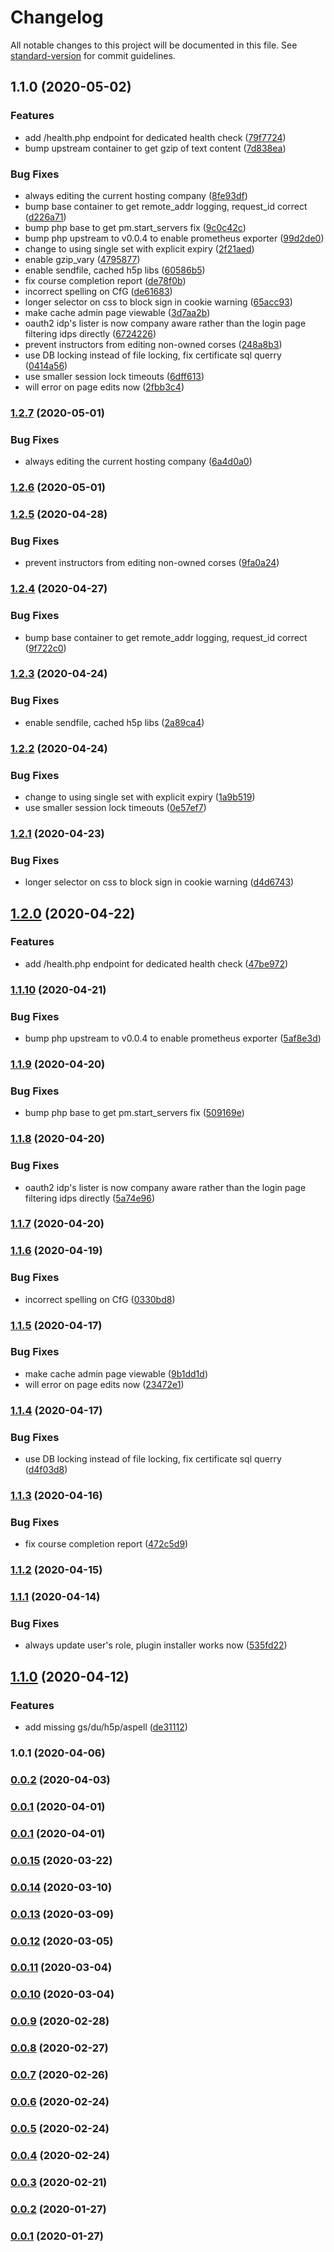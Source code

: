 # Changelog

All notable changes to this project will be documented in this file. See [standard-version](https://github.com/conventional-changelog/standard-version) for commit guidelines.

## 1.1.0 (2020-05-02)


### Features

* add /health.php endpoint for dedicated health check ([79f7724](https://git.agilicus.com/applications/iomad/commit/79f7724ca9a39c0754ebd592ffa6c8c300941f57))
* bump upstream container to get gzip of text content ([7d838ea](https://git.agilicus.com/applications/iomad/commit/7d838eace3857d25d09c7981b31de9e9c79d5180))


### Bug Fixes

* always editing the current hosting company ([8fe93df](https://git.agilicus.com/applications/iomad/commit/8fe93dffc26a83099cdf9150df2fc54d31b58a26))
* bump base container to get remote_addr logging, request_id correct ([d226a71](https://git.agilicus.com/applications/iomad/commit/d226a7155f0d962e509104ee2797df5e47d84aa4))
* bump php base to get pm.start_servers fix ([9c0c42c](https://git.agilicus.com/applications/iomad/commit/9c0c42c83af29b268dfc9cd7c356cb4f6140524e))
* bump php upstream to v0.0.4 to enable prometheus exporter ([99d2de0](https://git.agilicus.com/applications/iomad/commit/99d2de0f548a08a6cbe31c63be921a5addbf5346))
* change to using single set with explicit expiry ([2f21aed](https://git.agilicus.com/applications/iomad/commit/2f21aed75a7dfb091cb16d5e15dde8f69d8fefdf))
* enable gzip_vary ([4795877](https://git.agilicus.com/applications/iomad/commit/4795877fee57baa5dc672710ce7fdf36be4289b9))
* enable sendfile, cached h5p libs ([60586b5](https://git.agilicus.com/applications/iomad/commit/60586b5248d7ad58b20d10fe30b65f5157a57e91))
* fix course completion report ([de78f0b](https://git.agilicus.com/applications/iomad/commit/de78f0be27aaec34b3a506fad0dcf4d7eab535c5))
* incorrect spelling on CfG ([de61683](https://git.agilicus.com/applications/iomad/commit/de61683aae4076cca6d4bb9d44c91ae365a5e4fd))
* longer selector on css to block sign in cookie warning ([65acc93](https://git.agilicus.com/applications/iomad/commit/65acc93d6c97b6217944aca73683543cfab6c5c0))
* make cache admin page viewable ([3d7aa2b](https://git.agilicus.com/applications/iomad/commit/3d7aa2bb5d65349d85b2edf133bb110180a08eb1))
* oauth2 idp's lister is now company aware rather than the login page filtering idps directly ([6724226](https://git.agilicus.com/applications/iomad/commit/6724226495db0dc473f9d6495194150bfb151a56))
* prevent instructors from editing non-owned corses ([248a8b3](https://git.agilicus.com/applications/iomad/commit/248a8b327ad45c0177de4651dd34cdb969be57fd))
* use DB locking instead of file locking, fix certificate sql querry ([0414a56](https://git.agilicus.com/applications/iomad/commit/0414a56b4f723db00c5c204daea426f1fd794d78))
* use smaller session lock timeouts ([6dff613](https://git.agilicus.com/applications/iomad/commit/6dff6137f03595069f6d1dc58dbaf9beb2beefb1))
* will error on page edits now ([2fbb3c4](https://git.agilicus.com/applications/iomad/commit/2fbb3c46adfbcee3c8c20ef887ad5daaf14868fb))

### [1.2.7](https://git.agilicus.com/applications/iomad/compare/v1.2.6...v1.2.7) (2020-05-01)


### Bug Fixes

* always editing the current hosting company ([6a4d0a0](https://git.agilicus.com/applications/iomad/commit/6a4d0a0c8ef72d3b628ada51fa2421fed2444ea2))

### [1.2.6](https://git.agilicus.com/applications/iomad/compare/v1.2.5...v1.2.6) (2020-05-01)

### [1.2.5](https://git.agilicus.com/applications/iomad/compare/v1.2.4...v1.2.5) (2020-04-28)


### Bug Fixes

* prevent instructors from editing non-owned corses ([9fa0a24](https://git.agilicus.com/applications/iomad/commit/9fa0a246986fc822aa77eb877eb9554ba50a963a))

### [1.2.4](https://git.agilicus.com/applications/iomad/compare/v1.2.3...v1.2.4) (2020-04-27)


### Bug Fixes

* bump base container to get remote_addr logging, request_id correct ([9f722c0](https://git.agilicus.com/applications/iomad/commit/9f722c03ee1a5507f55bdac7a4990d286ef2be15))

### [1.2.3](https://git.agilicus.com/applications/iomad/compare/v1.2.2...v1.2.3) (2020-04-24)


### Bug Fixes

* enable sendfile, cached h5p libs ([2a89ca4](https://git.agilicus.com/applications/iomad/commit/2a89ca464f57bfd3b5fcf82fbad2436fccd5d5e5))

### [1.2.2](https://git.agilicus.com/applications/iomad/compare/v1.2.1...v1.2.2) (2020-04-24)


### Bug Fixes

* change to using single set with explicit expiry ([1a9b519](https://git.agilicus.com/applications/iomad/commit/1a9b51964b23cfdf5dfdcd6e28953d4501b1e39e))
* use smaller session lock timeouts ([0e57ef7](https://git.agilicus.com/applications/iomad/commit/0e57ef7f9edebf2c64fa97cef4b36e5f70942a43))

### [1.2.1](https://git.agilicus.com/applications/iomad/compare/v1.2.0...v1.2.1) (2020-04-23)


### Bug Fixes

* longer selector on css to block sign in cookie warning ([d4d6743](https://git.agilicus.com/applications/iomad/commit/d4d67435471731bcab49f670688979e74e68dceb))

## [1.2.0](https://git.agilicus.com/applications/iomad/compare/v1.1.10...v1.2.0) (2020-04-22)


### Features

* add /health.php endpoint for dedicated health check ([47be972](https://git.agilicus.com/applications/iomad/commit/47be972e4924087a854a88695c3a666c0b1d116e))

### [1.1.10](https://git.agilicus.com/applications/iomad/compare/v1.1.9...v1.1.10) (2020-04-21)


### Bug Fixes

* bump php upstream to v0.0.4 to enable prometheus exporter ([5af8e3d](https://git.agilicus.com/applications/iomad/commit/5af8e3dc0dbbaf5b75d131c7c25425b42b3d7c48))

### [1.1.9](https://git.agilicus.com/applications/iomad/compare/v1.1.8...v1.1.9) (2020-04-20)


### Bug Fixes

* bump php base to get pm.start_servers fix ([509169e](https://git.agilicus.com/applications/iomad/commit/509169effa6ce3905585e097a0e8101f2c41c318))

### [1.1.8](https://git.agilicus.com/applications/iomad/compare/v1.1.7...v1.1.8) (2020-04-20)


### Bug Fixes

* oauth2 idp's lister is now company aware rather than the login page filtering idps directly ([5a74e96](https://git.agilicus.com/applications/iomad/commit/5a74e96a6a6cff2cbd82090ba1f0306e9fa770a5))

### [1.1.7](https://git.agilicus.com/applications/iomad/compare/v1.1.6...v1.1.7) (2020-04-20)

### [1.1.6](https://git.agilicus.com/applications/iomad/compare/v1.1.5...v1.1.6) (2020-04-19)


### Bug Fixes

* incorrect spelling on CfG ([0330bd8](https://git.agilicus.com/applications/iomad/commit/0330bd87a9a00371bc74eb6f38f9d8e6ef0b4d3b))

### [1.1.5](https://git.agilicus.com/applications/iomad/compare/v1.1.4...v1.1.5) (2020-04-17)


### Bug Fixes

* make cache admin page viewable ([9b1dd1d](https://git.agilicus.com/applications/iomad/commit/9b1dd1da84ac82aff1d47a93dc51892f2639bbe1))
* will error on page edits now ([23472e1](https://git.agilicus.com/applications/iomad/commit/23472e1c426796df4dd478ae609dcac8e19a66e4))

### [1.1.4](https://git.agilicus.com/applications/iomad/compare/v1.1.3...v1.1.4) (2020-04-17)


### Bug Fixes

* use DB locking instead of file locking, fix certificate sql querry ([d4f03d8](https://git.agilicus.com/applications/iomad/commit/d4f03d884cfbd1c19dbdf2457f163240256f6b08))

### [1.1.3](https://git.agilicus.com/applications/iomad/compare/v1.1.2...v1.1.3) (2020-04-16)


### Bug Fixes

* fix course completion report ([472c5d9](https://git.agilicus.com/applications/iomad/commit/472c5d97586f8196380e9365e9b70766b4efe7d6))

### [1.1.2](https://git.agilicus.com/applications/iomad/compare/v1.1.1...v1.1.2) (2020-04-15)

### [1.1.1](https://git.agilicus.com/applications/iomad/compare/v1.1.0...v1.1.1) (2020-04-14)


### Bug Fixes

* always update user's role, plugin installer works now ([535fd22](https://git.agilicus.com/applications/iomad/commit/535fd2276ddea1a99e18b8dd1ee94237c8b34f67))

## [1.1.0](https://git.agilicus.com/applications/iomad/compare/v1.0.1...v1.1.0) (2020-04-12)


### Features

* add missing gs/du/h5p/aspell ([de31112](https://git.agilicus.com/applications/iomad/commit/de31112bd0cfcde85ad5fbba129e1f2683052849))

### 1.0.1 (2020-04-06)

### [0.0.2](https://git.agilicus.com/applications/iomad/compare/v0.0.1...v0.0.2) (2020-04-03)

### [0.0.1](https://git.agilicus.com/applications/iomad/compare/v0.0.0...v0.0.1) (2020-04-01)

### [0.0.1](https://git.agilicus.com/applications/iomad/compare/v0.0.0...v0.0.1) (2020-04-01)

### [0.0.15](https://git.agilicus.com/applications/moodle/compare/v0.0.14...v0.0.15) (2020-03-22)

### [0.0.14](https://git.agilicus.com/applications/moodle/compare/v0.0.13...v0.0.14) (2020-03-10)

### [0.0.13](https://git.agilicus.com/applications/moodle/compare/v0.0.12...v0.0.13) (2020-03-09)

### [0.0.12](https://git.agilicus.com/applications/moodle/compare/v0.0.11...v0.0.12) (2020-03-05)

### [0.0.11](https://git.agilicus.com/applications/moodle/compare/v0.0.10...v0.0.11) (2020-03-04)

### [0.0.10](https://git.agilicus.com/applications/moodle/compare/v0.0.9...v0.0.10) (2020-03-04)

### [0.0.9](https://git.agilicus.com/applications/moodle/compare/v0.0.8...v0.0.9) (2020-02-28)

### [0.0.8](https://git.agilicus.com/applications/moodle/compare/v0.0.7...v0.0.8) (2020-02-27)

### [0.0.7](https://git.agilicus.com/applications/moodle/compare/v0.0.6...v0.0.7) (2020-02-26)

### [0.0.6](https://git.agilicus.com/applications/moodle/compare/v0.0.5...v0.0.6) (2020-02-24)

### [0.0.5](https://git.agilicus.com/applications/moodle/compare/v0.0.4...v0.0.5) (2020-02-24)

### [0.0.4](https://git.agilicus.com/applications/moodle/compare/v0.0.3...v0.0.4) (2020-02-24)

### [0.0.3](https://git.agilicus.com/applications/moodle/compare/v0.0.2...v0.0.3) (2020-02-21)

### [0.0.2](https://git.agilicus.com/applications/moodle/compare/v0.0.1...v0.0.2) (2020-01-27)

### [0.0.1](https://git.agilicus.com/applications/moodle/compare/v0.0.0...v0.0.1) (2020-01-27)
